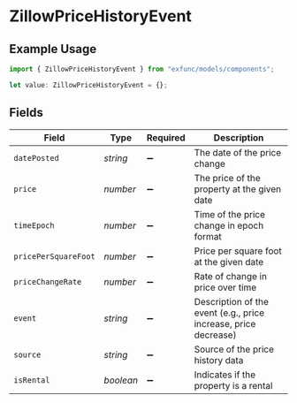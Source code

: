 # ZillowPriceHistoryEvent

## Example Usage

```typescript
import { ZillowPriceHistoryEvent } from "exfunc/models/components";

let value: ZillowPriceHistoryEvent = {};
```

## Fields

| Field                                                           | Type                                                            | Required                                                        | Description                                                     |
| --------------------------------------------------------------- | --------------------------------------------------------------- | --------------------------------------------------------------- | --------------------------------------------------------------- |
| `datePosted`                                                    | *string*                                                        | :heavy_minus_sign:                                              | The date of the price change                                    |
| `price`                                                         | *number*                                                        | :heavy_minus_sign:                                              | The price of the property at the given date                     |
| `timeEpoch`                                                     | *number*                                                        | :heavy_minus_sign:                                              | Time of the price change in epoch format                        |
| `pricePerSquareFoot`                                            | *number*                                                        | :heavy_minus_sign:                                              | Price per square foot at the given date                         |
| `priceChangeRate`                                               | *number*                                                        | :heavy_minus_sign:                                              | Rate of change in price over time                               |
| `event`                                                         | *string*                                                        | :heavy_minus_sign:                                              | Description of the event (e.g., price increase, price decrease) |
| `source`                                                        | *string*                                                        | :heavy_minus_sign:                                              | Source of the price history data                                |
| `isRental`                                                      | *boolean*                                                       | :heavy_minus_sign:                                              | Indicates if the property is a rental                           |